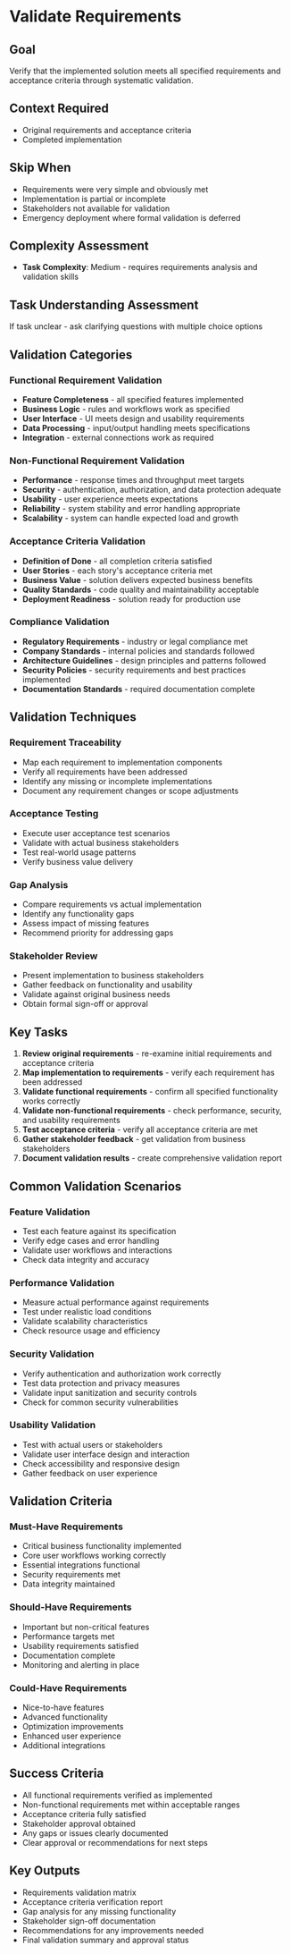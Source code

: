 # Validate Requirements

## Goal
Verify that the implemented solution meets all specified requirements and acceptance criteria through systematic validation.

## Context Required
- Original requirements and acceptance criteria
- Completed implementation

## Skip When
- Requirements were very simple and obviously met
- Implementation is partial or incomplete
- Stakeholders not available for validation
- Emergency deployment where formal validation is deferred

## Complexity Assessment
- **Task Complexity**: Medium - requires requirements analysis and validation skills

## Task Understanding Assessment
If task unclear - ask clarifying questions with multiple choice options

## Validation Categories

### Functional Requirement Validation
- **Feature Completeness** - all specified features implemented
- **Business Logic** - rules and workflows work as specified
- **User Interface** - UI meets design and usability requirements
- **Data Processing** - input/output handling meets specifications
- **Integration** - external connections work as required

### Non-Functional Requirement Validation
- **Performance** - response times and throughput meet targets
- **Security** - authentication, authorization, and data protection adequate
- **Usability** - user experience meets expectations
- **Reliability** - system stability and error handling appropriate
- **Scalability** - system can handle expected load and growth

### Acceptance Criteria Validation
- **Definition of Done** - all completion criteria satisfied
- **User Stories** - each story's acceptance criteria met
- **Business Value** - solution delivers expected business benefits
- **Quality Standards** - code quality and maintainability acceptable
- **Deployment Readiness** - solution ready for production use

### Compliance Validation
- **Regulatory Requirements** - industry or legal compliance met
- **Company Standards** - internal policies and standards followed
- **Architecture Guidelines** - design principles and patterns followed
- **Security Policies** - security requirements and best practices implemented
- **Documentation Standards** - required documentation complete

## Validation Techniques

### Requirement Traceability
- Map each requirement to implementation components
- Verify all requirements have been addressed
- Identify any missing or incomplete implementations
- Document any requirement changes or scope adjustments

### Acceptance Testing
- Execute user acceptance test scenarios
- Validate with actual business stakeholders
- Test real-world usage patterns
- Verify business value delivery

### Gap Analysis
- Compare requirements vs actual implementation
- Identify any functionality gaps
- Assess impact of missing features
- Recommend priority for addressing gaps

### Stakeholder Review
- Present implementation to business stakeholders
- Gather feedback on functionality and usability
- Validate against original business needs
- Obtain formal sign-off or approval

## Key Tasks
1. **Review original requirements** - re-examine initial requirements and acceptance criteria
2. **Map implementation to requirements** - verify each requirement has been addressed
3. **Validate functional requirements** - confirm all specified functionality works correctly
4. **Validate non-functional requirements** - check performance, security, and usability requirements
5. **Test acceptance criteria** - verify all acceptance criteria are met
6. **Gather stakeholder feedback** - get validation from business stakeholders
7. **Document validation results** - create comprehensive validation report

## Common Validation Scenarios

### Feature Validation
- Test each feature against its specification
- Verify edge cases and error handling
- Validate user workflows and interactions
- Check data integrity and accuracy

### Performance Validation
- Measure actual performance against requirements
- Test under realistic load conditions
- Validate scalability characteristics
- Check resource usage and efficiency

### Security Validation
- Verify authentication and authorization work correctly
- Test data protection and privacy measures
- Validate input sanitization and security controls
- Check for common security vulnerabilities

### Usability Validation
- Test with actual users or stakeholders
- Validate user interface design and interaction
- Check accessibility and responsive design
- Gather feedback on user experience

## Validation Criteria

### Must-Have Requirements
- Critical business functionality implemented
- Core user workflows working correctly
- Essential integrations functional
- Security requirements met
- Data integrity maintained

### Should-Have Requirements
- Important but non-critical features
- Performance targets met
- Usability requirements satisfied
- Documentation complete
- Monitoring and alerting in place

### Could-Have Requirements
- Nice-to-have features
- Advanced functionality
- Optimization improvements
- Enhanced user experience
- Additional integrations

## Success Criteria
- All functional requirements verified as implemented
- Non-functional requirements met within acceptable ranges
- Acceptance criteria fully satisfied
- Stakeholder approval obtained
- Any gaps or issues clearly documented
- Clear approval or recommendations for next steps

## Key Outputs
- Requirements validation matrix
- Acceptance criteria verification report
- Gap analysis for any missing functionality
- Stakeholder sign-off documentation
- Recommendations for any improvements needed
- Final validation summary and approval status 